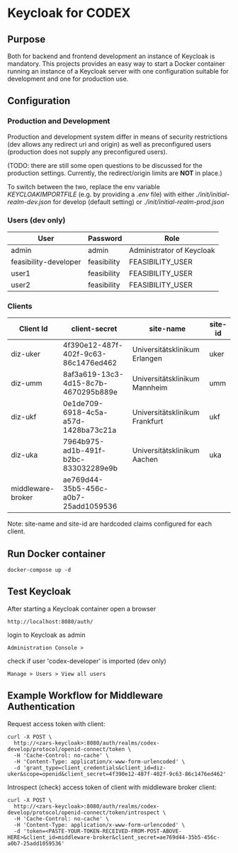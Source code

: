 # Keycloak for CODEX

## Purpose
Both for backend and frontend development an instance of Keycloak is mandatory.
This projects provides an easy way to start a Docker container running an instance of a Keycloak server with one configuration suitable for development and one for production use.

## Configuration

### Production and Development

Production and development system differ in means of security restrictions (dev allows any redirect uri and origin)
as well as preconfigured users (production does not supply any preconfigured users).

(TODO: there are still some open questions to be discussed for the production settings. Currently, the redirect/origin limits are **NOT** in place.)

To switch between the two, replace the env variable _KEYCLOAKIMPORTFILE_ (e.g. by providing a _.env_ file)
with either _./init/initial-realm-dev.json_ for develop (default setting) or _./init/initial-realm-prod.json_

### Users (dev only)

| User                  | Password    | Role                      |
|-----------------------|-------------|---------------------------|
| admin                 | admin       | Administrator of Keycloak |
| feasibility-developer | feasibility | FEASIBILITY_USER          | 
| user1                 | feasibility       | FEASIBILITY_USER          | 
| user2                 | feasibility       | FEASIBILITY_USER          | 

### Clients

| Client Id | client-secret | site-name | site-id
|---|---|---|---|
| diz-uker | 4f390e12-487f-402f-9c63-86c1476ed462 |Universitätsklinikum Erlangen|uker|
| diz-umm | 8af3a619-13c3-4d15-8c7b-4670295b889e |Universitätsklinikum Mannheim|umm|
| diz-ukf | 0e1de709-6918-4c5a-a57d-1428ba73c21a |Universitätsklinikum Frankfurt|ukf|
| diz-uka | 7964b975-ad1b-491f-b2bc-833032289e9b |Universitätsklinikum Aachen|uka|
|middleware-broker|ae769d44-35b5-456c-a0b7-25add1059536||

Note: site-name and site-id are hardcoded claims configured for each client.

## Run Docker container
```
docker-compose up -d 
```
## Test Keycloak
After starting a Keycloak container open a browser
```
http://localhost:8080/auth/
```
login to Keycloak as admin
```
Administration Console >
```
check if user 'codex-developer' is imported (dev only)
```
Manage > Users > View all users
```

## Example Workflow for Middleware Authentication

Request access token with client:

```
curl -X POST \
  http://<zars-keycloak>:8080/auth/realms/codex-develop/protocol/openid-connect/token \
  -H 'Cache-Control: no-cache' \
  -H 'Content-Type: application/x-www-form-urlencoded' \
  -d 'grant_type=client_credentials&client_id=diz-uker&scope=openid&client_secret=4f390e12-487f-402f-9c63-86c1476ed462'
```

Introspect (check) access token of client with middleware broker client:

```
curl -X POST \
  http://<zars-keycloak>:8080/auth/realms/codex-develop/protocol/openid-connect/token/introspect \
  -H 'Cache-Control: no-cache' \
  -H 'Content-Type: application/x-www-form-urlencoded' \
  -d 'token=<PASTE-YOUR-TOKEN-RECEIVED-FROM-POST-ABOVE-HERE>&client_id=middleware-broker&client_secret=ae769d44-35b5-456c-a0b7-25add1059536'
```

